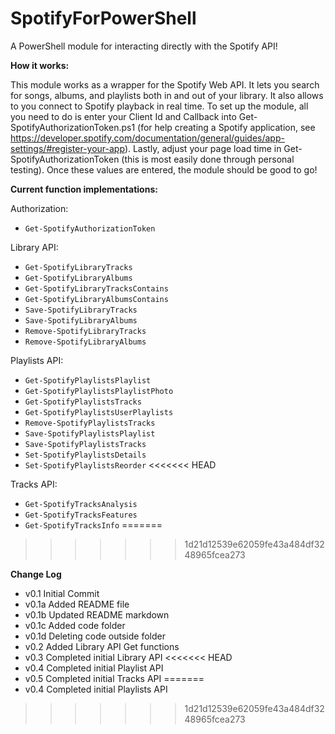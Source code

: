 SpotifyForPowerShell
====================
A PowerShell module for interacting directly with the Spotify API!

**How it works:**

This module works as a wrapper for the Spotify Web API. It lets you search for songs, albums, and playlists both in and out of your library. It also allows to you connect to Spotify playback in real time. To set up the module, all you need to do is enter your Client Id and Callback into Get-SpotifyAuthorizationToken.ps1 (for help creating a Spotify application, see https://developer.spotify.com/documentation/general/guides/app-settings/#register-your-app). Lastly, adjust your page load time in Get-SpotifyAuthorizationToken (this is most easily done through personal testing). Once these values are entered, the module should be good to go!

**Current function implementations:**

Authorization:
- `Get-SpotifyAuthorizationToken`

Library API:
- `Get-SpotifyLibraryTracks`
- `Get-SpotifyLibraryAlbums`
- `Get-SpotifyLibraryTracksContains`
- `Get-SpotifyLibraryAlbumsContains`
- `Save-SpotifyLibraryTracks`
- `Save-SpotifyLibraryAlbums`
- `Remove-SpotifyLibraryTracks`
- `Remove-SpotifyLibraryAlbums`

Playlists API:
- `Get-SpotifyPlaylistsPlaylist`
- `Get-SpotifyPlaylistsPlaylistPhoto`
- `Get-SpotifyPlaylistsTracks`
- `Get-SpotifyPlaylistsUserPlaylists`
- `Remove-SpotifyPlaylistsTracks`
- `Save-SpotifyPlaylistsPlaylist`
- `Save-SpotifyPlaylistsTracks`
- `Set-SpotifyPlaylistsDetails`
- `Set-SpotifyPlaylistsReorder`
<<<<<<< HEAD

Tracks API:
- `Get-SpotifyTracksAnalysis`
- `Get-SpotifyTracksFeatures`
- `Get-SpotifyTracksInfo`
=======
>>>>>>> 1d21d12539e62059fe43a484df3248965fcea273

**Change Log**
- v0.1 Initial Commit
- v0.1a Added README file
- v0.1b Updated README markdown
- v0.1c Added code folder
- v0.1d Deleting code outside folder
- v0.2 Added Library API Get functions
- v0.3 Completed initial Library API
<<<<<<< HEAD
- v0.4 Completed initial Playlist API
- v0.5 Completed initial Tracks API
=======
- v0.4 Completed initial Playlists API
>>>>>>> 1d21d12539e62059fe43a484df3248965fcea273
